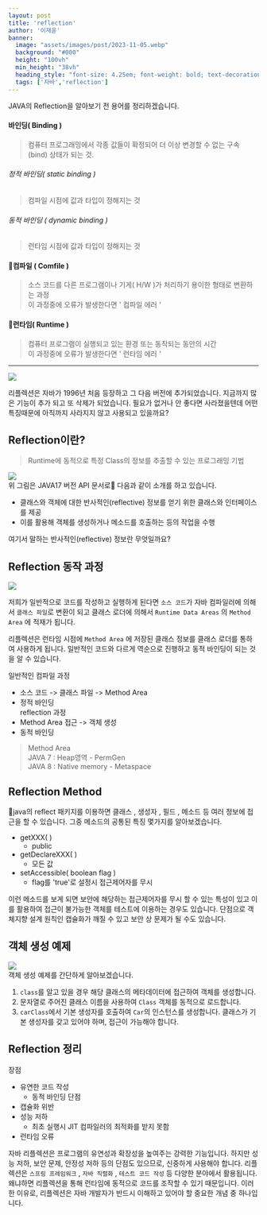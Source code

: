 ```yaml
---
layout: post
title: 'reflection'
author: '이재윤'
banner:
  image: "assets/images/post/2023-11-05.webp"
  background: "#000"
  height: "100vh"
  min_height: "38vh"
  heading_style: "font-size: 4.25em; font-weight: bold; text-decoration: underline"
  tags: ['자바','reflection']
---
```



JAVA의 Reflection을 알아보기 전 용어를 정리하겠습니다.

#### 바인딩( Binding )
> 컴퓨터 프로그래밍에서 각종 값들이 확정되어 더 이상 변경할 수 없는 구속(bind) 상태가 되는 것.

###### 정적 바인딩( static binding )
> 컴파일 시점에 값과 타입이 정해지는 것

###### 동적 바인딩 ( dynamic binding )
> 런타임 시점에 값과 타입이 정해지는 것


#### 컴파일 ( Comfile )
> 소스 코드를 다른 프로그램이나 기게( H/W )가 처리하기 용이한 형태로 변환하는 과정
> <br>이 과정중에 오류가 발생한다면 ' 컴파일 에러 '

#### 런타임( Runtime )
> 컴퓨터 프로그램이 실행되고 있는 환경 또는 동작되는 동안의 시간
> <br>이 과정중에 오류가 발생한다면 ' 런타임 에러 '


---

![](https://lh7-rt.googleusercontent.com/slidesz/AGV_vUfOFmyrTifGF38gvGKmSiQ3vWIqrRT5TEOjfp9AVwk8aDv6H1VbsIKqAehOS7LkKtpPV0VyvuOVqy-PAfnmhm5eJP2Tn_DbxV21IIObv6dtV3sCjR8MquFybgRy9fYjusdqtqv6Chgjl8lL6EiSpwdmc71DvwNg=s2048?key=U26xYz3X5V_UspB8XcM_vw)

리플렉션은 자바가 1996년 처음 등장하고 그 다음 버전에 추가되었습니다. 지금까지 많은 기능이 추가 되고 또 삭제가 되었습니다. 필요가 없거나 안 좋다면 사라졌을텐데 어떤 특징때문에 아직까지 사라지지 않고 사용되고 있을까요?

## Reflection이란?

>Runtime에 동적으로 특정 Class의 정보를 추출할 수 있는 프로그래밍 기법

![](https://lh7-rt.googleusercontent.com/slidesz/AGV_vUdbFkeKr8uXitaIK_BvsM4MpDG59I7VMM413ejcb0h_e7z_vEmurgrDSDgMjhTzqh_BVuq7AO6HD9fIE2etGLoEksAjpdmKRDF6zBf_Dg5EoBzjgXmzcZ4IEb5eWHp3Hn4kWiRNzRZL1vgS_xSMBqjP6_Xy6M4=s2048?key=U26xYz3X5V_UspB8XcM_vw)
<br>위 그림은 JAVA17 버전 API 문서로 다음과 같이 소개를 하고 있습니다.

- 클래스와 객체에 대한 반사적인(reflective) 정보를 얻기 위한 클래스와 인터페이스를 제공
- 이를 활용해 객체를 생성하거나 메소드를 호출하는 등의 작업을 수행

여기서 말하는 반사적인(reflective) 정보란 무엇일까요?


## Reflection 동작 과정

![](https://lh7-rt.googleusercontent.com/slidesz/AGV_vUfjUsRd4TJ0wc-nvf0HqvBr4EP2qIP7MYm8Xfx-6KFz5Lw2kApJBgUDYj1rSmufLQkREOBo0VUfyspRvT8Vl0der6zds_9sjpbh70gA-ox0kiCngsoSmUSTKogHuy_eVy7YuFdDHTZalSUI_ndovTukmSLEd_vA=s2048?key=U26xYz3X5V_UspB8XcM_vw)

저희가 일반적으로 코드를 작성하고 실행하게 된다면 `소스 코드`가 자바 컴파일러에 의해서 `클래스 파일`로 변환이 되고 클래스 로더에 의해서 `Runtime Data Areas` 의 `Method Area` 에 적재가 됩니다.

리플렉션은 런타임 시점에  `Method Area` 에 저장된 클래스 정보를 클래스 로더를 통하여 사용하게 됩니다.
일반적인 코드와 다르게 역순으로 진행하고 동적 바인딩이 되는 것을 알 수 있습니다.

일반적인 컴파일 과정
- 소스 코드 -> 클래스 파일 -> Method Area
- 정적 바인딩
  <br>reflection 과정
- Method Area  접근 -> 객체 생성
- 동적 바인딩

> Method Area
> <br>JAVA 7 : Heap영역 - PermGen
> <br>JAVA 8 : Native memory - Metaspace

## Reflection Method

java의 reflect 패키지를 이용하면 클래스 , 생성자 , 필드 , 메소드 등 여러 정보에 접근을 할 수 있습니다.
그중 메소드의 공통된 특징 몇가지를 알아보겠습니다.

- getXXX( )
  - public
- getDeclareXXX( )
  - 모든 값
- setAccessible( boolean flag )
  - flag를 'true'로 설정시 접근제어자를 무시


이런 메소드를 보게 되면 보안에 해당하는 접근제어자를 무시 할 수 있는 특성이 있고 이를 활용하여 접근이 불가능한 객체를 테스트에 이용하는 경우도 있습니다. 단점으로 객체지향 설계 원칙인 캡슐화가 깨질 수 있고 보안 상 문제가 될 수도 있습니다.



## 객체 생성 예제

![](https://lh7-rt.googleusercontent.com/slidesz/AGV_vUdW7ajW3K9y-IiwTQXhiH-P6YueQlh9I9vEx9HkmYhSft8tdmMaVDkHAhL0gFSGIuF0iy6fJI0FvIrZK7jxPyQ7-hslRHMB9POefimJSrewy8Rwx1kDCtre3Rxv8ULWLOeA6HjvFZ1bso-Epb7o5wsIGgnaOiA=s2048?key=U26xYz3X5V_UspB8XcM_vw)
<br>객체 생성 예제를 간단하게 알아보겠습니다.
1. `class`를 알고 있을 경우 해당 클래스의 메타데이터에 접근하여 객체를 생성합니다.
2. 문자열로 주어진 클래스 이름을 사용하여 `Class` 객체를 동적으로 로드합니다.
3. `carClass`에서 기본 생성자를 호출하여 `Car`의 인스턴스를 생성합니다. 클래스가 기본 생성자를 갖고 있어야 하며, 접근이 가능해야 합니다.


## Reflection 정리

장점
- 유연한 코드 작성
  - 동적 바인딩
    단점
- 캡슐화 위반
- 성능 저하
  - 최초 실행시 JIT 컴파일러의 최적화를 받지 못함
- 런타임 오류


자바 리플렉션은 프로그램의 유연성과 확장성을 높여주는 강력한 기능입니다. 하지만 성능 저하, 보안 문제, 안정성 저하 등의 단점도 있으므로, 신중하게 사용해야 합니다.
리플렉션은 `스프링 프레임워크` , `자바 직렬화` , `테스트 코드 작성` 등 다양한 분야에서 활용됩니다. 왜냐하면 리플렉션을 통해 런타임에 동적으로 코드를 조작할 수 있기 때문입니다.
이러한 이유로, 리플렉션은 자바 개발자가 반드시 이해하고 있어야 할 중요한 개념 중 하나입니다.
